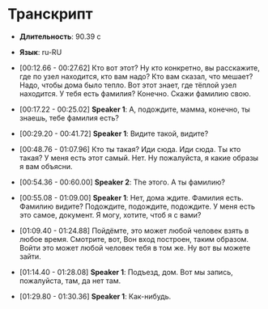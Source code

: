 # Транскрипт

- **Длительность**: 90.39 c
- **Язык**: ru-RU

- [00:12.66 - 00:27.62] Кто вот этот? Ну кто конкретно, вы расскажите, где по узел находится, кто вам надо? Кто вам сказал, что мешает? Надо, чтобы дома было тепло. Вот этот знает, где тёплой узел находится. У тебя есть фамилия? Конечно. Скажи фамилию свою.
- [00:17.22 - 00:25.02] **Speaker 1**: А, подождите, мамма, конечно, ты знаешь, тебе фамилия есть?
- [00:29.20 - 00:41.72] **Speaker 1**: Видите такой, видите?
- [00:48.76 - 01:07.96] Кто ты такая? Иди сюда. Иди сюда. Ты кто такая? У меня есть этот самый. Нет. Ну пожалуйста, я какие образы я вам объясни.
- [00:54.36 - 00:60.00] **Speaker 2**: The этого. А ты фамилию?
- [00:55.08 - 01:09.00] **Speaker 1**: Нет, дома ждите. Фамилия есть. Фамилию видите? Подождите, подождите, подождите. У меня есть это самое, документ. Я могу, хотите, чтоб я с вами?
- [01:09.40 - 01:24.88] Пойдёмте, это может любой человек взять в любое время. Смотрите, вот, Вон вход построен, таким образом. Войти это может любой человек тебя в том же. Ну вот вы можете зайти.
- [01:14.40 - 01:28.08] **Speaker 1**: Подъезд, дом. Вот мы запись, пожалуйста, там, да нет там.
- [01:29.80 - 01:30.36] **Speaker 1**: Как-нибудь.
